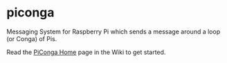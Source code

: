 piconga
=======

Messaging System for Raspberry Pi which sends a message around a loop (or Conga) of Pis.

Read the [PiConga Home](https://github.com/neilcollins/piconga/wiki/PiConga-Home) page in the Wiki to get started. 
